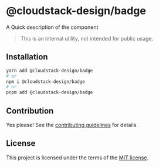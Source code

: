 # @cloudstack-design/badge

A Quick description of the component

> This is an internal utility, not intended for public usage.

## Installation

```sh
yarn add @cloudstack-design/badge
# or
npm i @cloudstack-design/badge
# or
pnpm add @cloudstack-design/badge
```

## Contribution

Yes please! See the
[contributing guidelines](https://github.com/cloudstack-tech/cloudstack-design/blob/master/CONTRIBUTING.md)
for details.

## License

This project is licensed under the terms of the
[MIT license](https://github.com/cloudstack-tech/cloudstack-design/blob/master/LICENSE).
